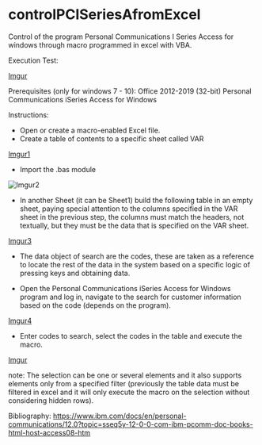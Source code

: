 # controlPCISeriesAfromExcel
Control of the program Personal Communications I Series Access for windows through macro programmed in excel with VBA.


Execution Test:

[Imgur](https://i.imgur.com/Ip28SCC.gifv)


Prerequisites (only for windows 7 - 10):
Office 2012-2019 (32-bit)
Personal Communications iSeries Access for Windows

Instructions:
* Open or create a macro-enabled Excel file.
* Create a table of contents to a specific sheet called VAR

[Imgur1](https://i.imgur.com/w8SWzkm.png)

* Import the .bas module

![Imgur2](https://i.imgur.com/doXrknC.png)

* In another Sheet (it can be Sheet1) build the following table in an empty sheet, paying special attention to the columns specified in the VAR sheet in the previous step, the columns must match the headers, not textually, but they must be the data that is specified on the VAR sheet.

[Imgur3](https://i.imgur.com/rhakXs7.png)

* The data object of search are the codes, these are taken as a reference to locate the rest of the data in the system based on a specific logic of pressing keys and obtaining data.

* Open the Personal Communications iSeries Access for Windows program and log in, navigate to the search for customer information based on the code (depends on the program).

[Imgur4](https://i.imgur.com/JS9F7k8.png)

* Enter codes to search, select the codes in the table and execute the macro.

[Imgur](https://i.imgur.com/Ip28SCC.gifv)

note:
The selection can be one or several elements and it also supports elements only from a specified filter (previously the table data must be filtered in excel and it will only execute the macro on the selection without considering hidden rows).


Bibliography:
https://www.ibm.com/docs/en/personal-communications/12.0?topic=sseq5y-12-0-0-com-ibm-pcomm-doc-books-html-host-access08-htm